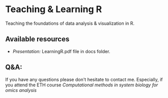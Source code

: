 # Teaching & Learning R

Teaching the foundations of data analysis & visualization in R.

## Available resources
- *Presentation:* LearningR.pdf file in docs folder.

## Q&A:
If you have any questions please don't hesitate to contact me. Especially, if you attend the ETH course _Computational methods in system biology for omics analysis_


